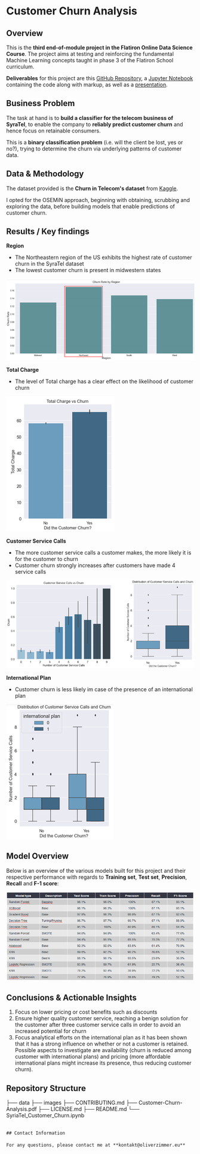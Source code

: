 # Customer Churn Analysis

## Overview

This is the **third end-of-module project in the Flatiron Online Data Science Course**. The project aims at testing and reinforcing the fundamental Machine Learning concepts taught in phase 3 of the Flatiron School curriculum.

**Deliverables** for this project are this [GitHub Repository](https://github.com/senseize/Customer-Churn-Analysis), a [Jupyter Notebook](./SyriaTel_Customer_Churn.ipynb) containing the code along with markup, as well as a [presentation](./Customer-Churn-Analysis.pdf).

## Business Problem

The task at hand is to **build a classifier for the telecom business of SyraTel**, to enable the company to **reliably predict customer churn** and hence focus on retainable consumers.

This is a **binary classification problem** (i.e. will the client be lost, yes or no?), trying to determine the churn via underlying patterns of customer data.

## Data & Methodology

The dataset provided is the **Churn in Telecom's dataset** from [Kaggle](https://www.kaggle.com/datasets/becksddf/churn-in-telecoms-dataset).

I opted for the OSEMiN approach, beginning with obtaining, scrubbing and exploring the data, before building models that enable predictions of customer churn. 

## Results / Key findings

**Region**
 - The Northeastern region of the US exhibits the highest rate of customer churn in the SyraTel dataset
 - The lowest customer churn is present in midwestern states
 
![Region](./images/Region.PNG)

**Total Charge**
 - The level of Total charge has a clear effect on the likelihood of customer churn
 
![Total_charge](./images/Total_charge.PNG)

**Customer Service Calls**

 - The more customer service calls a customer makes, the more likely it is for the customer to churn
 - Customer churn strongly increases after customers have made 4 service calls
 
![customer_service_calls](./images/customer_service_calls.png)

**International Plan**
 - Customer churn is less likely im case of the presence of an international plan
 
![International_plan](./images/International_plan.PNG)


## Model Overview

Below is an overview of the various models built for this project and their respective performance with regards to **Training set**, **Test set**, **Precision**, **Recall** and **F-1 score**:

![Model_overview](./images/Model_overview.PNG)

## Conclusions & Actionable Insights

1. Focus on lower pricing or cost benefits such as discounts
2. Ensure higher quality customer service, reaching a benign solution for the customer after three customer service calls in order to avoid an increased potential for churn
3. Focus analytical efforts on the international plan as it has been shown that it has a strong influence on whether or not a customer is retained. Possible aspects to investigate are availability (churn is reduced among customer with international plans) and pricing (more affordable international plans might increase its presence, thus reducing customer churn).

## Repository Structure
├── data
├── images
├── CONTRIBUTING.md
├── Customer-Churn-Analysis.pdf
├── LICENSE.md
├── README.md
└── SyriaTel_Customer_Churn.ipynb
``````

## Contact Information

For any questions, please contact me at **kontakt@oliverzimmer.eu**
